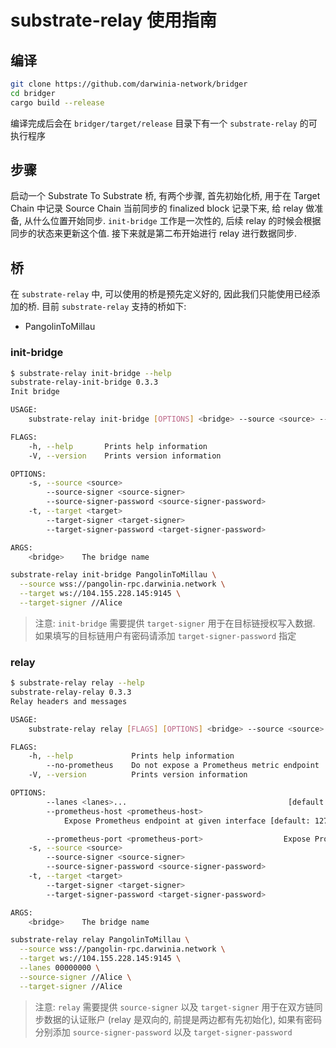 substrate-relay 使用指南
===

## 编译

```bash
git clone https://github.com/darwinia-network/bridger
cd bridger
cargo build --release
```

编译完成后会在 `bridger/target/release` 目录下有一个 `substrate-relay` 的可执行程序

## 步骤

启动一个 Substrate To Substrate 桥, 有两个步骤, 首先初始化桥, 用于在 Target Chain 中记录 Source Chain 当前同步的 finalized block 记录下来, 给 relay 做准备, 从什么位置开始同步. `init-bridge` 工作是一次性的, 后续 relay 的时候会根据同步的状态来更新这个值. 接下来就是第二布开始进行 relay 进行数据同步.

## 桥

在 `substrate-relay` 中, 可以使用的桥是预先定义好的, 因此我们只能使用已经添加的桥. 目前 `substrate-relay` 支持的桥如下:

- PangolinToMillau

### init-bridge

```bash
$ substrate-relay init-bridge --help
substrate-relay-init-bridge 0.3.3
Init bridge

USAGE:
    substrate-relay init-bridge [OPTIONS] <bridge> --source <source> --target <target>

FLAGS:
    -h, --help       Prints help information
    -V, --version    Prints version information

OPTIONS:
    -s, --source <source>
        --source-signer <source-signer>
        --source-signer-password <source-signer-password>
    -t, --target <target>
        --target-signer <target-signer>
        --target-signer-password <target-signer-password>

ARGS:
    <bridge>    The bridge name
```


```bash
substrate-relay init-bridge PangolinToMillau \
  --source wss://pangolin-rpc.darwinia.network \
  --target ws://104.155.228.145:9145 \
  --target-signer //Alice
```

> 注意: `init-bridge` 需要提供 `target-signer` 用于在目标链授权写入数据. 如果填写的目标链用户有密码请添加 `target-signer-password` 指定

### relay

```bash
$ substrate-relay relay --help
substrate-relay-relay 0.3.3
Relay headers and messages

USAGE:
    substrate-relay relay [FLAGS] [OPTIONS] <bridge> --source <source> --target <target>

FLAGS:
    -h, --help             Prints help information
        --no-prometheus    Do not expose a Prometheus metric endpoint
    -V, --version          Prints version information

OPTIONS:
        --lanes <lanes>...                                    [default: 00000000]
        --prometheus-host <prometheus-host>
            Expose Prometheus endpoint at given interface [default: 127.0.0.1]

        --prometheus-port <prometheus-port>                  Expose Prometheus endpoint at given port [default: 9616]
    -s, --source <source>
        --source-signer <source-signer>
        --source-signer-password <source-signer-password>
    -t, --target <target>
        --target-signer <target-signer>
        --target-signer-password <target-signer-password>

ARGS:
    <bridge>    The bridge name
```

```bash
substrate-relay relay PangolinToMillau \
  --source wss://pangolin-rpc.darwinia.network \
  --target ws://104.155.228.145:9145 \
  --lanes 00000000 \
  --source-signer //Alice \
  --target-signer //Alice
```

> 注意: `relay` 需要提供 `source-signer` 以及 `target-signer` 用于在双方链同步数据的认证账户 (relay 是双向的, 前提是两边都有先初始化), 如果有密码分别添加 `source-signer-password` 以及 `target-signer-password`
 